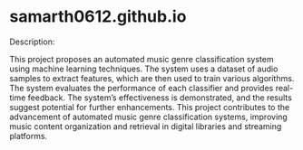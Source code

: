# samarth0612.github.io

Description:

This project proposes an automated music genre classification system using machine learning techniques. The system uses a dataset of audio samples to extract features, which are then used to train various algorithms. The system evaluates the performance of each classifier and provides real-time feedback. The system’s effectiveness is demonstrated, and the results suggest potential for further enhancements. This project contributes to the advancement of automated music genre classification systems, improving music content organization and retrieval in digital libraries and streaming
platforms.
